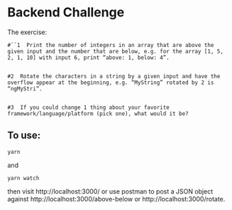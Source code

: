 # Backend Challenge

The exercise:
```
#``1  Print the number of integers in an array that are above the given input and the number that are below, e.g. for the array [1, 5, 2, 1, 10] with input 6, print “above: 1, below: 4”.


#2  Rotate the characters in a string by a given input and have the overflow appear at the beginning, e.g. “MyString” rotated by 2 is “ngMyStri”.


#3  If you could change 1 thing about your favorite framework/language/platform (pick one), what would it be?

```

## To use:
```
yarn
```
and
```
yarn watch
```
then visit http://localhost:3000/ or use postman to post a JSON object against http://localhost:3000/above-below or http://localhost:3000/rotate.